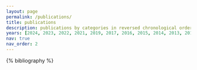 ```yaml
---
layout: page
permalink: /publications/
title: publications
description: publications by categories in reversed chronological order. generated by jekyll-scholar.
years: [2024, 2023, 2022, 2021, 2019, 2017, 2016, 2015, 2014, 2013, 2012, 2011, 2010, 2009, 2007, 2006, 2005]
nav: true
nav_order: 2
---
```


<!-- _pages/publications.md -->
<div class="publications">

{% bibliography %}

</div>
